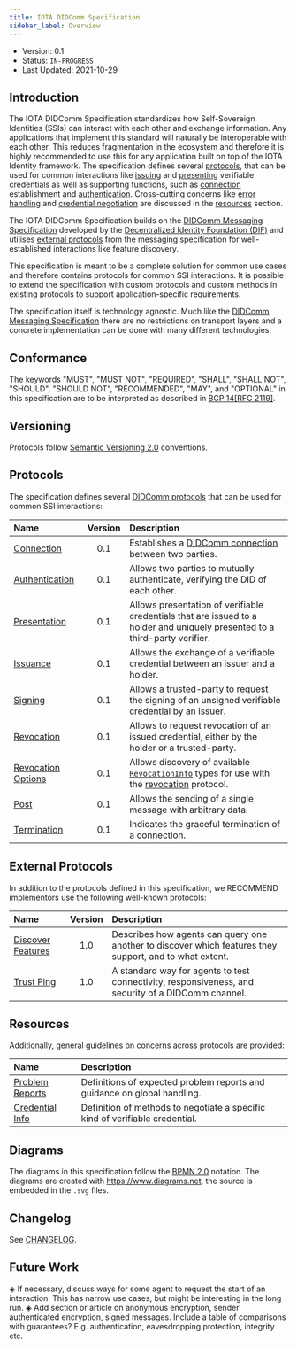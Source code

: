 ```yaml
---
title: IOTA DIDComm Specification
sidebar_label: Overview
---
```


- Version: 0.1
- Status: `IN-PROGRESS`
- Last Updated: 2021-10-29

## Introduction

The IOTA DIDComm Specification standardizes how Self-Sovereign Identities (SSIs) can interact with each other and exchange information. Any applications that implement this standard will naturally be interoperable with each other. This reduces fragmentation in the ecosystem and therefore it is highly recommended to use this for any application built on top of the IOTA Identity framework. The specification defines several [protocols](#protocols), that can be used for common interactions like [issuing](./protocols/issuance) and [presenting](./protocols/presentation) verifiable credentials as well as supporting functions, such as [connection](./protocols/connection) establishment and [authentication](./protocols/authentication.md). Cross-cutting concerns like [error handling](./resources/problem-reports.md) and [credential negotiation](./resources/credential-info.md) are discussed in the [resources](#resources) section.

The IOTA DIDComm Specification builds on the [DIDComm Messaging Specification](https://identity.foundation/didcomm-messaging/spec/) developed by the [Decentralized Identity Foundation (DIF)](https://identity.foundation/) and utilises [external protocols](#external-protocols) from the messaging specification for well-established interactions like feature discovery.

This specification is meant to be a complete solution for common use cases and therefore contains protocols for common SSI interactions. It is possible to extend the specification with custom protocols and custom methods in existing protocols to support application-specific requirements. 

The specification itself is technology agnostic. Much like the [DIDComm Messaging Specification](https://identity.foundation/didcomm-messaging/spec/) there are no restrictions on transport layers and a concrete implementation can be done with many different technologies.

## Conformance

The keywords "MUST", "MUST NOT", "REQUIRED", "SHALL", "SHALL
NOT", "SHOULD", "SHOULD NOT", "RECOMMENDED",  "MAY", and
"OPTIONAL" in this specification are to be interpreted as described in
[BCP 14](https://www.rfc-editor.org/info/bcp14)[[RFC 2119]](https://www.rfc-editor.org/rfc/rfc2119.txt).

## Versioning

Protocols follow [Semantic Versioning 2.0](https://semver.org/) conventions.

## Protocols

The specification defines several [DIDComm protocols](https://identity.foundation/didcomm-messaging/spec/#protocols) that can be used for common SSI interactions:

| Name | Version | Description | 
| :--- | :---: | :--- |
| [Connection](./protocols/connection.md) | 0.1 | Establishes a [DIDComm connection](https://identity.foundation/didcomm-messaging/spec/#connections) between two parties. |
| [Authentication](./protocols/authentication.md) | 0.1 | Allows two parties to mutually authenticate, verifying the DID of each other. |
| [Presentation](./protocols/presentation.md) | 0.1 | Allows presentation of verifiable credentials that are issued to a holder and uniquely presented to a third-party verifier. |
| [Issuance](./protocols/issuance.md) | 0.1 | Allows the exchange of a verifiable credential between an issuer and a holder. | 
| [Signing](./protocols/signing.md) | 0.1 | Allows a trusted-party to request the signing of an unsigned verifiable credential by an issuer. |
| [Revocation](./protocols/revocation.md) | 0.1 | Allows to request revocation of an issued credential, either by the holder or a trusted-party. |
| [Revocation Options](./protocols/revocation-options.md) | 0.1 | Allows discovery of available [`RevocationInfo`](./protocols/revocation#RevocationInfo) types for use with the [revocation](./protocols/revocation) protocol. |
| [Post](./protocols/post.md) | 0.1 | Allows the sending of a single message with arbitrary data. |
| [Termination](./protocols/termination.md) | 0.1 | Indicates the graceful termination of a connection. |

## External Protocols

In addition to the protocols defined in this specification, we RECOMMEND implementors use the following well-known protocols:

| Name | Version | Description |
| :--- | :---: | :--- | 
| [Discover Features](https://github.com/decentralized-identity/didcomm-messaging/blob/9039564e143380a0085a788b6dfd20e63873b9ca/docs/spec-files/feature_discovery.md) | 1.0 | Describes how agents can query one another to discover which features they support, and to what extent. |
| [Trust Ping](https://github.com/decentralized-identity/didcomm-messaging/blob/9039564e143380a0085a788b6dfd20e63873b9ca/docs/spec-files/trustping.md) | 1.0 | A standard way for agents to test connectivity, responsiveness, and security of a DIDComm channel. | 

## Resources

Additionally, general guidelines on concerns across protocols are provided:

| Name | Description |
| :--- | :--- |
| [Problem Reports](./resources/problem-reports.md) | Definitions of expected problem reports and guidance on global handling. |
| [Credential Info](./resources/credential-info.md) | Definition of methods to negotiate a specific kind of verifiable credential. |

## Diagrams

The diagrams in this specification follow the [BPMN 2.0](https://www.omg.org/spec/BPMN/2.0/) notation. The diagrams are created with https://www.diagrams.net, the source is embedded in the `.svg` files.

## Changelog

See [CHANGELOG](./CHANGELOG).

## Future Work

◈ If necessary, discuss ways for some agent to request the start of an interaction. This has narrow use cases, but might be interesting in the long run.
◈ Add section or article on anonymous encryption, sender authenticated encryption, signed messages. Include a table of comparisons with guarantees? E.g. authentication, eavesdropping protection, integrity etc.
